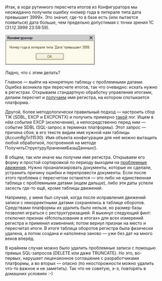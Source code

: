 ﻿Итак, в ходе рутинного пересчета итогов из Конфигуратора мы неожиданно получили ошибку «номер года в литерале типа дата превышает 3999». Это значит, где-то в базе есть (или пытается появиться) дата больше, чем предельно допустимая с точки зрения 1С (31.12.3999 23:59:59).

![Исключение](excp.png)

Ладно, что с этим делать?

Главное — выйти на конкретную таблицу с проблемными датами. Ошибка возникла при пересчете итогов, так что очевидно: искать нужно в регистрах. Открываем стандартную обработку управления итогами, делаем пересчет и [получаем](totals.png) имя регистра, на котором спотыкается платформа.

Другой, более методологически правильный подход — настроить сбор ТЖ (SDBL, EXCP и EXCPCNTX) и получить примерно [такой](excp.log) лог. Ищем в нём событие EXCP (исключение), а непосредственно перед ним — событие SDBL (SQL-запрос в терминах платформы). Этот запрос — причина сбоя; в его тексте видим имя нужной нам таблицы (AccumRgTn11530). Имя объекта конфигурации для неё можно вытащить любой обработкой, построенной на методе ПолучитьСтруктуруХраненияБазыДанных().

В общем, так или иначе мы получим имя регистра. Открываем его форму и простой сортировкой по периоду выходим на [проблемные движения](entries.png). Нужно проанализировать документы, которые их сделали, устранить причину ошибки и перепровести документы. Если после этого проблема с пересчетом останется — это либо не единственная таблица с проблемными датами (ищем дальше), либо эти даты успели засесть где-то ещё, кроме таблицы движений.

Например, у меня был случай, когда после исправления движений записи с некорректными датами сохранялись в таблице оборотов. Средствами платформы их удалить было нельзя, но размер базы позволял играться с реструктуризацией. Я выкинул следующий финт: отключил признак «Использование в итогах» для всех измерений регистра и применил изменения; потом вернул признак на место и пересчитал итоги. В итоге таблица оборотов регистра была физически удалена, а потом создана и наполнена заново — уже без дат на много веков вперёд.

В крайнем случае можно было удалить проблемные записи с помощью прямых SQL-запросов (DELETE или даже TRUNCATE). Но это, во-первых, нарушает лицензионное соглашение с разработчиками платформы, а во вторых — опасно (по неосторожности можно удалить что-то важное и не заметить). Так что не советую, э-э, повторять в домашних условиях :-)